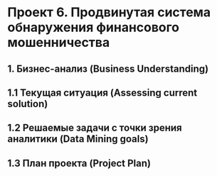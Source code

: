 # Проект 6. Продвинутая система обнаружения финансового мошенничества

## 1.  Бизнес-анализ (Business Understanding)

## 1.1 Текущая ситуация (Assessing current solution)

## 1.2 Решаемые задачи с точки зрения аналитики (Data Mining goals)

## 1.3 План проекта (Project Plan)

